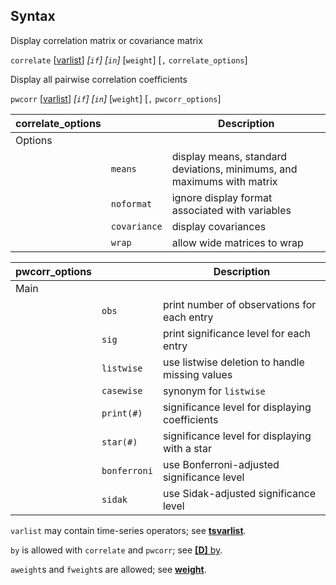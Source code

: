 ## Syntax

Display correlation matrix or covariance matrix

`correlate`
\[[varlist](http://www.stata.com/help.cgi?varlist)\]
_\[`if`\] \[`in`\]_ \[`weight`\] \[`,`
`correlate_options`\]

Display all pairwise correlation coefficients

`pwcorr`
\[[varlist](http://www.stata.com/help.cgi?varlist)\]
_\[`if`\] \[`in`\]_ \[`weight`\] \[`,`
`pwcorr_options`\]

| correlate\_options |              | Description                                                            |
|--------------------|--------------|------------------------------------------------------------------------|
| Options            |              |                                                                        |
|                    | `means`      | display means, standard deviations, minimums, and maximums with matrix |
|                    | `noformat`   | ignore display format associated with variables                        |
|                    | `covariance` | display covariances                                                    |
|                    | `wrap`       | allow wide matrices to wrap                                            |

| pwcorr\_options |              | Description                                    |
|-----------------|--------------|------------------------------------------------|
| Main            |              |                                                |
|                 | `obs`        | print number of observations for each entry    |
|                 | `sig`        | print significance level for each entry        |
|                 | `listwise`   | use listwise deletion to handle missing values |
|                 | `casewise`   | synonym for `listwise`                         |
|                 | `print(#)`   | significance level for displaying coefficients |
|                 | `star(#)`    | significance level for displaying with a star  |
|                 | `bonferroni` | use Bonferroni-adjusted significance level     |
|                 | `sidak`      | use Sidak-adjusted significance level          |

`varlist` may contain time-series operators; see
[<strong>tsvarlist</strong>](http://www.stata.com/help.cgi?tsvarlist).

`by` is allowed with `correlate` and `pwcorr`; see
[<strong>[D]</strong> by](http://www.stata.com/help.cgi?by).

`aweight`s and `fweight`s are allowed; see
[<strong>weight</strong>](http://www.stata.com/help.cgi?weight).
